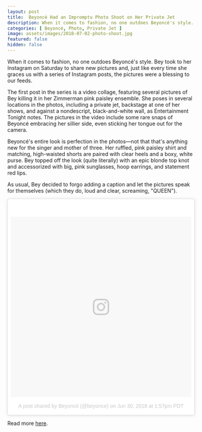 ```yaml
---
layout: post
title:  Beyoncé Had an Impromptu Photo Shoot on Her Private Jet
description: When it comes to fashion, no one outdoes Beyoncé's style. Bey took to her Instagram on Saturday to share new pictures and, just like every time she graces us with a series of Instagram posts, the pictures were a blessing to our feeds.
categories: [ Beyoncé, Photo, Private Jet ]
image: assets/images/2018-07-02-photo-shoot.jpg
featured: false
hidden: false
---
```

When it comes to fashion, no one outdoes Beyoncé's style. Bey took to her Instagram on Saturday to share new pictures and, just like every time she graces us with a series of Instagram posts, the pictures were a blessing to our feeds.

The first post in the series is a video collage, featuring several pictures of Bey killing it in her Zimmerman pink paisley ensemble. She poses in several locations in the photos, including a private jet, backstage at one of her shows, and against a nondescript, black-and-white wall, as Entertainment Tonight notes. The pictures in the video include some rare snaps of Beyoncé embracing her sillier side, even sticking her tongue out for the camera.

Beyoncé's entire look is perfection in the photos—not that that's anything new for the singer and mother of three. Her ruffled, pink paisley shirt and matching, high-waisted shorts are paired with clear heels and a boxy, white purse. Bey topped off the look (quite literally) with an epic blonde top knot and accessorized with big, pink sunglasses, hoop earrings, and statement red lips.

As usual, Bey decided to forgo adding a caption and let the pictures speak for themselves (which they do, loud and clear, screaming, "QUEEN").

<blockquote class="instagram-media" data-instgrm-permalink="https://www.instagram.com/p/Bkqb2APFGcF/" data-instgrm-version="8" style=" background:#FFF; border:0; border-radius:3px; box-shadow:0 0 1px 0 rgba(0,0,0,0.5),0 1px 10px 0 rgba(0,0,0,0.15); margin: 1px; max-width:658px; padding:0; width:99.375%; width:-webkit-calc(100% - 2px); width:calc(100% - 2px);"><div style="padding:8px;"> <div style=" background:#F8F8F8; line-height:0; margin-top:40px; padding:50.0% 0; text-align:center; width:100%;"> <div style=" background:url(data:image/png;base64,iVBORw0KGgoAAAANSUhEUgAAACwAAAAsCAMAAAApWqozAAAABGdBTUEAALGPC/xhBQAAAAFzUkdCAK7OHOkAAAAMUExURczMzPf399fX1+bm5mzY9AMAAADiSURBVDjLvZXbEsMgCES5/P8/t9FuRVCRmU73JWlzosgSIIZURCjo/ad+EQJJB4Hv8BFt+IDpQoCx1wjOSBFhh2XssxEIYn3ulI/6MNReE07UIWJEv8UEOWDS88LY97kqyTliJKKtuYBbruAyVh5wOHiXmpi5we58Ek028czwyuQdLKPG1Bkb4NnM+VeAnfHqn1k4+GPT6uGQcvu2h2OVuIf/gWUFyy8OWEpdyZSa3aVCqpVoVvzZZ2VTnn2wU8qzVjDDetO90GSy9mVLqtgYSy231MxrY6I2gGqjrTY0L8fxCxfCBbhWrsYYAAAAAElFTkSuQmCC); display:block; height:44px; margin:0 auto -44px; position:relative; top:-22px; width:44px;"></div></div><p style=" color:#c9c8cd; font-family:Arial,sans-serif; font-size:14px; line-height:17px; margin-bottom:0; margin-top:8px; overflow:hidden; padding:8px 0 7px; text-align:center; text-overflow:ellipsis; white-space:nowrap;"><a href="https://www.instagram.com/p/Bkqb2APFGcF/" style=" color:#c9c8cd; font-family:Arial,sans-serif; font-size:14px; font-style:normal; font-weight:normal; line-height:17px; text-decoration:none;" target="_blank">A post shared by Beyoncé (@beyonce)</a> on <time style=" font-family:Arial,sans-serif; font-size:14px; line-height:17px;" datetime="2018-06-30T20:57:58+00:00">Jun 30, 2018 at 1:57pm PDT</time></p></div></blockquote> <script async defer src="//www.instagram.com/embed.js"></script>

Read more [here](https://www.marieclaire.com/celebrity/a22012475/beyonce-instagram-photos-private-jet/).
